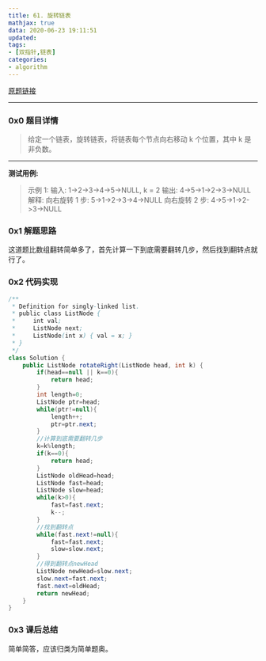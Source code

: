 ```yaml
---
title: 61. 旋转链表
mathjax: true
data: 2020-06-23 19:11:51
updated:
tags:
- [双指针,链表]
categories:
- algorithm
---
```

[原题链接](https://leetcode-cn.com/problems/rotate-list/)

---

### 0x0 题目详情

>给定一个链表，旋转链表，将链表每个节点向右移动 k 个位置，其中 k 是非负数。

---

**测试用例:**

>示例 1:
输入: 1->2->3->4->5->NULL, k = 2
输出: 4->5->1->2->3->NULL
解释:
向右旋转 1 步: 5->1->2->3->4->NULL
向右旋转 2 步: 4->5->1->2->3->NULL

### 0x1 解题思路

这道题比数组翻转简单多了，首先计算一下到底需要翻转几步，然后找到翻转点就行了。


### 0x2 代码实现

``` java
/**
 * Definition for singly-linked list.
 * public class ListNode {
 *     int val;
 *     ListNode next;
 *     ListNode(int x) { val = x; }
 * }
 */
class Solution {
    public ListNode rotateRight(ListNode head, int k) {
        if(head==null || k==0){
            return head;
        }
        int length=0;
        ListNode ptr=head;
        while(ptr!=null){
            length++;
            ptr=ptr.next;
        }
        //计算到底需要翻转几步
        k=k%length;
        if(k==0){
            return head;
        }
        ListNode oldHead=head;
        ListNode fast=head;
        ListNode slow=head;
        while(k>0){
            fast=fast.next;
            k--;
        }
        //找到翻转点
        while(fast.next!=null){
            fast=fast.next;
            slow=slow.next;
        }
        //得到翻转点newHead
        ListNode newHead=slow.next;
        slow.next=fast.next;
        fast.next=oldHead;
        return newHead;
    }
}

```

### 0x3 课后总结

简单简答，应该归类为简单题奥。